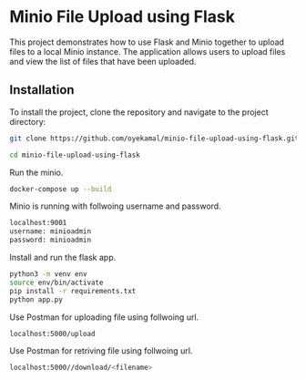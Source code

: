 
# Minio File Upload using Flask

This project demonstrates how to use Flask and Minio together to upload files to a local Minio instance. The application allows users to upload files and view the list of files that have been uploaded.

## Installation

To install the project, clone the repository and navigate to the project directory:
```bash
git clone https://github.com/oyekamal/minio-file-upload-using-flask.git

cd minio-file-upload-using-flask 
```
    
Run the minio.

```bash
docker-compose up --build
```
Minio is running with follwoing username and password.
```bash
localhost:9001
username: minioadmin
password: minioadmin
```

Install and run the flask app. 
```bash
python3 -m venv env
source env/bin/activate
pip install -r requirements.txt
python app.py
```

Use Postman for uploading file using follwoing url.
```bash
localhost:5000/upload
```

Use Postman for retriving file using follwoing url.
```bash
localhost:5000//download/<filename>
```